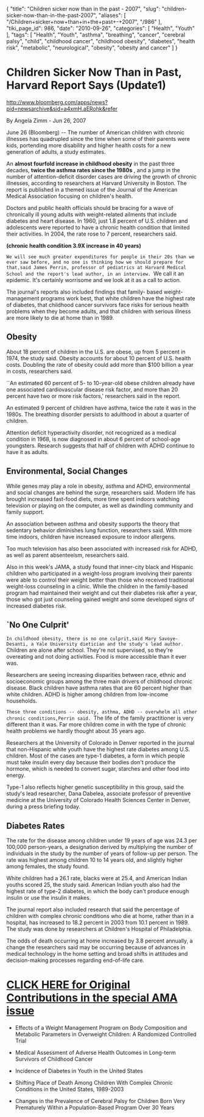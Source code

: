 {
    "title": "Children sicker now than in the past - 2007",
    "slug": "children-sicker-now-than-in-the-past-2007",
    "aliases": [
        "/Children+sicker+now+than+in+the+past+-+2007",
        "/986"
    ],
    "tiki_page_id": 986,
    "date": "2010-09-26",
    "categories": [
        "Health",
        "Youth"
    ],
    "tags": [
        "Health",
        "Youth",
        "asthma",
        "breathing",
        "cancer",
        "cerebral palsy",
        "child",
        "childhood cancer",
        "childhood obesity",
        "diabetes",
        "health risk",
        "metabolic",
        "neurological",
        "obesity",
        "obesity and cancer"
    ]
}


# Children Sicker Now Than in Past, Harvard Report Says (Update1)

http://www.bloomberg.com/apps/news?pid=newsarchive&sid=a4xmH.aERohk&refer 

By Angela Zimm - Jun 26, 2007

June 26 (Bloomberg) -- The number of American children with chronic illnesses has quadrupled since the time when some of their parents were kids, portending more disability and higher health costs for a new generation of adults, a study estimates.

An  **almost fourfold increase in childhood obesity**  in the past three decades,  **twice the asthma rates since the 1980s** , and a jump in the number of attention-deficit disorder cases are driving the growth of chronic illnesses, according to researchers at Harvard University in Boston. The report is published in a themed issue of the Journal of the American Medical Association focusing on children's health.

Doctors and public health officials should be bracing for a wave of chronically ill young adults with weight-related ailments that include diabetes and heart disease. In 1960, just 1.8 percent of U.S. children and adolescents were reported to have a chronic health condition that limited their activities. In 2004, the rate rose to 7 percent, researchers said.

 **(chronic health condition 3.9X increase in 40 years)** 

``We will see much greater expenditures for people in their 20s than we ever saw before, and no one is thinking how we should prepare for that,said James Perrin, professor of pediatrics at Harvard Medical School and the report's lead author, in an interview. ``We call it an epidemic. It's certainly worrisome and we look at it as a call to action.

The journal's reports also included findings that family- based weight-management programs work best, that white children have the highest rate of diabetes, that childhood cancer survivors face risks for serious health problems when they become adults, and that children with serious illness are more likely to die at home than in 1989.

## Obesity

About 18 percent of children in the U.S. are obese, up from 5 percent in 1974, the study said. Obesity accounts for about 10 percent of U.S. health costs. Doubling the rate of obesity could add more than $100 billion a year in costs, researchers said.

``An estimated 60 percent of 5- to 10-year-old obese children already have one associated cardiovascular disease risk factor, and more than 20 percent have two or more risk factors,' researchers said in the report.

An estimated 9 percent of children have asthma, twice the rate it was in the 1980s. The breathing disorder persists to adulthood in about a quarter of children.

Attention deficit hyperactivity disorder, not recognized as a medical condition in 1968, is now diagnosed in about 6 percent of school-age youngsters. Research suggests that half of children with ADHD continue to have it as adults.

## Environmental, Social Changes

While genes may play a role in obesity, asthma and ADHD, environmental and social changes are behind the surge, researchers said. Modern life has brought increased fast-food diets, more time spent indoors watching television or playing on the computer, as well as dwindling community and family support.

An association between asthma and obesity supports the theory that sedentary behavior diminishes lung function, researchers said. With more time indoors, children have increased exposure to indoor allergens.

Too much television has also been associated with increased risk for ADHD, as well as parent absenteeism, researchers said.

Also in this week's JAMA, a study found that inner-city black and Hispanic children who participated in a weight-loss program involving their parents were able to control their weight better than those who received traditional weight-loss counseling in a clinic. While the children in the family-based program had maintained their weight and cut their diabetes risk after a year, those who got just counseling gained weight and some developed signs of increased diabetes risk.

## `No One Culprit'

``In childhood obesity, there is no one culprit,said Mary Savoye-Desanti, a Yale University dietician and the study's lead author. ``Children are alone after school. They're not supervised, so they're overeating and not doing activities. Food is more accessible than it ever was.

Researchers are seeing increasing disparities between race, ethnic and socioeconomic groups among the three main drivers of childhood chronic disease. Black children have asthma rates that are 60 percent higher than white children. ADHD is higher among children from low-income households.

``These three conditions -- obesity, asthma, ADHD -- overwhelm all other chronic conditions,Perrin said. ``The life of the family practitioner is very different than it was. Far more children come in with the type of chronic health problems we hardly thought about 35 years ago.

Researchers at the University of Colorado in Denver reported in the journal that non-Hispanic white youth have the highest rate diabetes among U.S. children. Most of the cases are type-1 diabetes, a form in which people must take insulin every day because their bodies don't produce the hormone, which is needed to convert sugar, starches and other food into energy.

Type-1 also reflects higher genetic susceptibility in this group, said the study's lead researcher, Dana Dabelea, associate professor of preventive medicine at the University of Colorado Health Sciences Center in Denver, during a press briefing today.

## Diabetes Rates

The rate for the disease among children under 19 years of age was 24.3 per 100,000 person-years, a designation derived by multiplying the number of individuals in the study by the number of years of follow-up per person. The rate was highest among children 10 to 14 years old, and slightly higher among females, the study found.

White children had a 26.1 rate, blacks were at 25.4, and American Indian youths scored 25, the study said. American Indian youth also had the highest rate of type-2 diabetes, in which the body can't produce enough insulin or use the insulin it makes.

The journal report also included research that said the percentage of children with complex chronic conditions who die at home, rather than in a hospital, has increased to 18.2 percent in 2003 from 10.1 percent in 1989. The study was done by researchers at Children's Hospital of Philadelphia.

The odds of death occurring at home increased by 3.8 percent annually, a change the researchers said may be occurring because of advances in medical technology in the home setting and broad shifts in attitudes and decision-making processes regarding end-of-life care. 

# [CLICK HERE for Original Contributions in the special AMA issue](http://jama.ama-assn.org/content/vol297/issue24/index.dtl%20)

* Effects of a Weight Management Program on Body Composition and Metabolic Parameters in Overweight Children: A Randomized Controlled Trial

* Medical Assessment of Adverse Health Outcomes in Long-term Survivors of Childhood Cancer

* Incidence of Diabetes in Youth in the United States

* Shifting Place of Death Among Children With Complex Chronic Conditions in the United States, 1989-2003

* Changes in the Prevalence of Cerebral Palsy for Children Born Very Prematurely Within a Population-Based Program Over 30 Years
